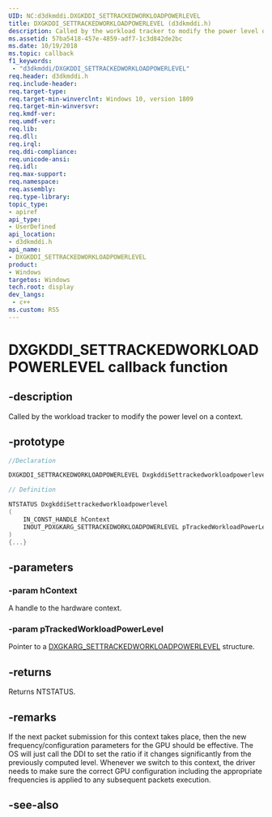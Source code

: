 ```yaml
---
UID: NC:d3dkmddi.DXGKDDI_SETTRACKEDWORKLOADPOWERLEVEL
title: DXGKDDI_SETTRACKEDWORKLOADPOWERLEVEL (d3dkmddi.h)
description: Called by the workload tracker to modify the power level on a context.
ms.assetid: 57ba5418-457e-4859-adf7-1c3d842de2bc
ms.date: 10/19/2018
ms.topic: callback
f1_keywords:
 - "d3dkmddi/DXGKDDI_SETTRACKEDWORKLOADPOWERLEVEL"
req.header: d3dkmddi.h
req.include-header:
req.target-type:
req.target-min-winverclnt: Windows 10, version 1809
req.target-min-winversvr:
req.kmdf-ver:
req.umdf-ver:
req.lib:
req.dll:
req.irql: 
req.ddi-compliance:
req.unicode-ansi:
req.idl:
req.max-support:
req.namespace:
req.assembly:
req.type-library: 
topic_type: 
- apiref
api_type: 
- UserDefined
api_location: 
- d3dkmddi.h
api_name: 
- DXGKDDI_SETTRACKEDWORKLOADPOWERLEVEL
product:
- Windows
targetos: Windows
tech.root: display
dev_langs:
 - c++
ms.custom: RS5
---
```


# DXGKDDI_SETTRACKEDWORKLOADPOWERLEVEL callback function

## -description

Called by the workload tracker to modify the power level on a context.

## -prototype

```cpp
//Declaration

DXGKDDI_SETTRACKEDWORKLOADPOWERLEVEL DxgkddiSettrackedworkloadpowerlevel; 

// Definition

NTSTATUS DxgkddiSettrackedworkloadpowerlevel 
(
	IN_CONST_HANDLE hContext
	INOUT_PDXGKARG_SETTRACKEDWORKLOADPOWERLEVEL pTrackedWorkloadPowerLevel
)
{...}

```

## -parameters

### -param hContext

A handle to the hardware context.

### -param pTrackedWorkloadPowerLevel

Pointer to a [DXGKARG_SETTRACKEDWORKLOADPOWERLEVEL](ns-d3dkmddi-_dxgkarg_settrackedworkloadpowerlevel.md) structure.



## -returns

Returns NTSTATUS.


## -remarks

If the next packet submission for this context takes place, then the new frequency/configuration parameters for the GPU should be effective. The OS will just call the DDI to set the ratio if it changes significantly from the previously computed level. Whenever we switch to this context, the driver needs to make sure the correct GPU configuration including the appropriate frequencies is applied to any subsequent packets execution.


## -see-also
